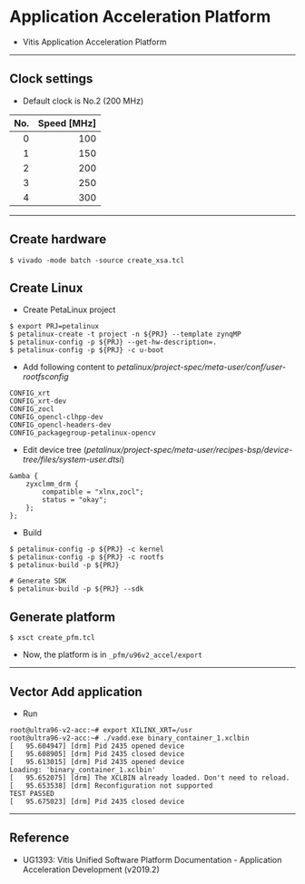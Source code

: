 # Application Acceleration Platform

- Vitis Application Acceleration Platform

***

## Clock settings

- Default clock is No.2 (200 MHz)

| No. | Speed [MHz] |
|----:|------------:|
|   0 |         100 |
|   1 |         150 |
|   2 |         200 |
|   3 |         250 |
|   4 |         300 |

***

## Create hardware

```shell-session
$ vivado -mode batch -source create_xsa.tcl
```

## Create Linux

- Create PetaLinux project

```shell-session
$ export PRJ=petalinux
$ petalinux-create -t project -n ${PRJ} --template zynqMP
$ petalinux-config -p ${PRJ} --get-hw-description=.
$ petalinux-config -p ${PRJ} -c u-boot
```

- Add following content to _petalinux/project-spec/meta-user/conf/user-rootfsconfig_

```text
CONFIG_xrt
CONFIG_xrt-dev
CONFIG_zocl
CONFIG_opencl-clhpp-dev
CONFIG_opencl-headers-dev
CONFIG_packagegroup-petalinux-opencv
```

- Edit device tree (_petalinux/project-spec/meta-user/recipes-bsp/device-tree/files/system-user.dtsi_)

```text
&amba {
    zyxclmm_drm {
        compatible = "xlnx,zocl";
        status = "okay";
    };
};
```

- Build

```shell-session
$ petalinux-config -p ${PRJ} -c kernel
$ petalinux-config -p ${PRJ} -c rootfs
$ petalinux-build -p ${PRJ}

# Generate SDK
$ petalinux-build -p ${PRJ} --sdk
```

## Generate platform

```shell-session
$ xsct create_pfm.tcl
```

- Now, the platform is in ``_pfm/u96v2_accel/export``

***

## Vector Add application

- Run

```shell-session
root@ultra96-v2-acc:~# export XILINX_XRT=/usr
root@ultra96-v2-acc:~# ./vadd.exe binary_container_1.xclbin 
[   95.604947] [drm] Pid 2435 opened device
[   95.608905] [drm] Pid 2435 closed device
[   95.613015] [drm] Pid 2435 opened device
Loading: 'binary_container_1.xclbin'
[   95.652075] [drm] The XCLBIN already loaded. Don't need to reload.
[   95.653538] [drm] Reconfiguration not supported
TEST PASSED
[   95.675023] [drm] Pid 2435 closed device
```

***

## Reference

- UG1393: Vitis Unified Software Platform Documentation - Application Acceleration Development (v2019.2)
